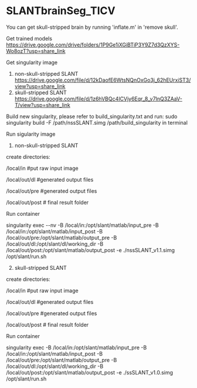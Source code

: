 # SLANTbrainSeg_TICV
You can get skull-stripped brain by running 'inflate.m' in 'remove skull'.

Get trained models
https://drive.google.com/drive/folders/1P9Ge1iXGiBTiP3Y9Z7d3QzXYS-Wo8ozT?usp=share_link

Get singularity image
1. non-skull-stripped SLANT
https://drive.google.com/file/d/12kDaofE6WtsNQnOxGo3j_62hEUrxiST3/view?usp=share_link
2. skull-stripped SLANT
https://drive.google.com/file/d/1z6hVBQc4ICVjy6Eqr_8_v7InQ3ZAaV-T/view?usp=share_link

Build new singularity, please refer to build_singularity.txt and run:
sudo singularity build -F /path/nssSLANT.simg /path/build_singularity
in terminal

Run sigularity image

1. non-skull-stripped SLANT

create directories:

/local/in  #put raw input image

/local/out/dl  #generated output files

/local/out/pre  #generated output files 

/local/out/post  # final result folder

Run container

singularity exec --nv -B /local/in:/opt/slant/matlab/input_pre -B /local/in:/opt/slant/matlab/input_post -B /local/out/pre:/opt/slant/matlab/output_pre -B /local/out/dl:/opt/slant/dl/working_dir -B /local/out/post:/opt/slant/matlab/output_post -e ./nssSLANT_v1.1.simg /opt/slant/run.sh

2. skull-stripped SLANT

create directories:

/local/in  #put raw input image

/local/out/dl  #generated output files

/local/out/pre  #generated output files 

/local/out/post  # final result folder

Run container

singularity exec -B /local/in:/opt/slant/matlab/input_pre -B /local/in:/opt/slant/matlab/input_post -B /local/out/pre:/opt/slant/matlab/output_pre -B /local/out/dl:/opt/slant/dl/working_dir -B /local/out/post:/opt/slant/matlab/output_post -e ./ssSLANT_v1.0.simg /opt/slant/run.sh
